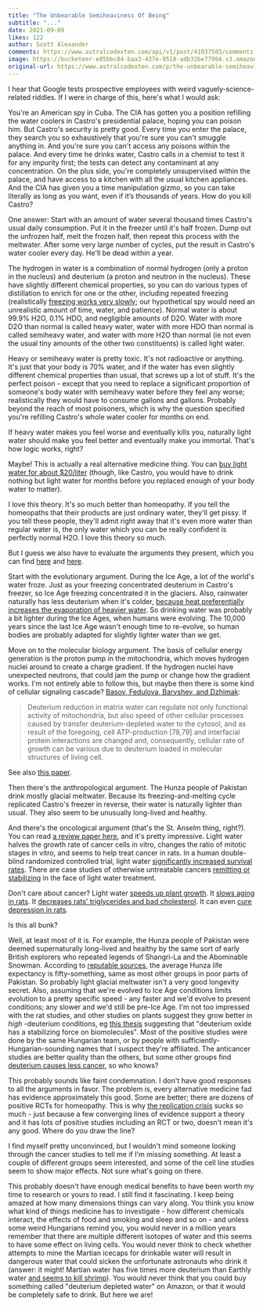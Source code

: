```yaml
---
title: "The Unbearable Semiheaviness Of Being"
subtitle: "..."
date: 2021-09-09
likes: 122
author: Scott Alexander
comments: https://www.astralcodexten.com/api/v1/post/41037583/comments?&all_comments=true
image: https://bucketeer-e05bbc84-baa3-437e-9518-adb32be77984.s3.amazonaws.com/public/images/c7e9b3c6-7c79-4a4d-91ac-6accb8c0616e_720x463.jpeg
original-url: https://www.astralcodexten.com/p/the-unbearable-semiheaviness-of-being
---
```

I hear that Google tests prospective employees with weird vaguely-science-related riddles. If I were in charge of this, here's what I would ask:

You're an American spy in Cuba. The CIA has gotten you a position refilling the water coolers in Castro's presidential palace, hoping you can poison him. But Castro's security is pretty good. Every time you enter the palace, they search you so exhaustively that you're sure you can't smuggle anything in. And you're sure you can't access any poisons within the palace. And every time he drinks water, Castro calls in a chemist to test it for any impurity first; the tests can detect any contaminant at any concentration. On the plus side, you're completely unsupervised within the palace, and have access to a kitchen with all the usual kitchen appliances. And the CIA has given you a time manipulation gizmo, so you can take literally as long as you want, even if it’s thousands of years. How do you kill Castro?

One answer: Start with an amount of water several thousand times Castro's usual daily consumption. Put it in the freezer until it's half frozen. Dump out the unfrozen half, melt the frozen half, then repeat this process with the meltwater. After some very large number of cycles, put the result in Castro's water cooler every day. He'll be dead within a year.

The hydrogen in water is a combination of normal hydrogen (only a proton in the nucleus) and deuterium (a proton and neutron in the nucleus). These have slightly different chemical properties, so you can do various types of distillation to enrich for one or the other, including repeated freezing (realistically [freezing works very slowly](https://dergipark.org.tr/en/download/article-file/610922); our hypothetical spy would need an unrealistic amount of time, water, and patience). Normal water is about 99.9% H2O, 0.1% HDO, and negligible amounts of D2O. Water with more D2O than normal is called heavy water, water with more HDO than normal is called semiheavy water, and water with more H2O than normal (ie not even the usual tiny amounts of the other two constituents) is called light water. 

Heavy or semiheavy water is pretty toxic. It's not radioactive or anything. It's just that your body is 70% water, and if the water has even slightly different chemical properties than usual, that screws up a lot of stuff. It's the perfect poison - except that you need to replace a significant proportion of someone's body water with semiheavy water before they feel any worse; realistically they would have to consume gallons and gallons. Probably beyond the reach of most poisoners, which is why the question specified you're refilling Castro's whole water cooler for months on end.

If heavy water makes you feel worse and eventually kills you, naturally light water should make you feel better and eventually make you immortal. That's how logic works, right?

Maybe! This is actually a real alternative medicine thing. You can [buy light water for about $20/liter](https://preventa.org/products/preventa-products-3/preventa-25-6) (though, like Castro, you would have to drink nothing but light water for months before you replaced enough of your body water to matter). 

I love this theory. It's so much better than homeopathy. If you tell the homeopaths that their products are just ordinary water, they'll get pissy. If you tell these people, they'll admit right away that it's even more water than regular water is, the only water which you can be really confident is perfectly normal H2O. I love this theory so much.

But I guess we also have to evaluate the arguments they present, which you can find [here](https://www.nourishmeorganics.com.au/blogs/the-ultimate-guides/the-ultimate-guide-to-deuterium-depletion) and [here](https://www.h2-4you.com/the-science-behind-deuterium-depleted-water/).

Start with the evolutionary argument. During the Ice Age, a lot of the world's water froze. Just as your freezing concentrated deuterium in Castro's freezer, so Ice Age freezing concentrated it in the glaciers. Also, rainwater naturally has less deuterium when it's colder, [because heat preferentially increases the evaporation of heavier water](https://www.scientificamerican.com/article/how-are-past-temperatures/). So drinking water was probably a bit lighter during the Ice Ages, when humans were evolving. The 10,000 years since the last Ice Age wasn't enough time to re-evolve, so human bodies are probably adapted for slightly lighter water than we get. 

Move on to the molecular biology argument. The basis of cellular energy generation is the proton pump in the mitochondria, which moves hydrogen nuclei around to create a charge gradient. If the hydrogen nuclei have unexpected neutrons, that could jam the pump or change how the gradient works. I'm not entirely able to follow this, but maybe then there is some kind of cellular signaling cascade? [Basov, Fedulova, Baryshev, and Dzhimak](https://www.ncbi.nlm.nih.gov/pmc/articles/PMC6723318/):

> Deuterium reduction in matrix water can regulate not only functional activity of mitochondria, but also speed of other cellular processes caused by transfer deuterium-depleted water to the cytosol, and as result of the foregoing, cell ATP-production [78,79] and interfacial protein interactions are changed and, consequently, cellular rate of growth can be various due to deuterium loaded in molecular structures of living cell.

See also [this paper](https://www.mcponline.org/article/S1535-9476\(20\)31643-1/fulltext).

Then there's the anthropological argument. The Hunza people of Pakistan drink mostly glacial meltwater. Because its freezing-and-melting cycle replicated Castro's freezer in reverse, their water is naturally lighter than usual. They also seem to be unusually long-lived and healthy. 

And there's the oncological argument (that's the St. Anselm thing, right?). You can read [a review paper here](https://www.sysrevpharm.org/fulltext/196-1568985381.pdf), and it's pretty impressive. Light water halves the growth rate of cancer cells in vitro, changes the ratio of mitotic stages in vitro, and seems to help treat cancer in rats. In a human double-blind randomized controlled trial, light water [significantly increased survival rates](https://www.researchgate.net/publication/235330235_Deuterium_Depletion_May_Delay_the_Progression_of_Prostate_Cancer). There are case studies of otherwise untreatable cancers [remitting or stabilizing](https://pubmed.ncbi.nlm.nih.gov/18815148/) in the face of light water treatment.

Don't care about cancer? Light water [speeds up plant growth](https://inis.iaea.org/search/search.aspx?orig_q=RN:34021795). It [slows aging in rats](https://sites.kowsarpub.com/jjnpp/articles/83494.html). It [decreases rats' triglycerides and bad cholesterol](https://www.biomed.cas.cz/physiolres/pdf/65%20Suppl%203/65_S401.pdf). It can even [cure depression in rats](https://www.sciencedirect.com/science/article/pii/S0166432814004884).

Is this all bunk? 

Well, at least most of it is. For example, the Hunza people of Pakistan were deemed supernaturally long-lived and healthy by the same sort of early British explorers who repeated legends of Shangri-La and the Abominable Snowman. According to [reputable sources](https://en.wikipedia.org/wiki/Burusho_people#Hunza), the average Hunza life expectancy is fifty-something, same as most other groups in poor parts of Pakistan. So probably light glacial meltwater isn't a very good longevity secret. Also, assuming that we're evolved to Ice Age conditions limits evolution to a pretty specific speed - any faster and we'd evolve to present conditions; any slower and we'd still be pre-Ice Age. I'm not too impressed with the rat studies, and other studies on plants suggest they grow better in _high_ -deuterium conditions, eg [this thesis](https://digitalrepository.unm.edu/phyc_etds/5/) suggesting that "deuterium oxide has a stabilizing force on biomolecules". Most of the positive studies were done by the same Hungarian team, or by people with sufficiently-Hungarian-sounding names that I suspect they're affiliated. The anticancer studies are better quality than the others, but some other groups find [deuterium causes less cancer](https://www.dovepress.com/heavy-water-affects-vital-parameters-of-human-melanoma-cells-in-vitro-peer-reviewed-fulltext-article-CMAR), so who knows?

This probably sounds like faint condemnation. I don't have good responses to all the arguments in favor. The problem is, every alternative medicine fad has evidence approximately this good. Some are better; there are dozens of positive RCTs for homeopathy. This is why [the replication crisis](https://slatestarcodex.com/2014/04/28/the-control-group-is-out-of-control/) sucks so much - just because a few converging lines of evidence support a theory and it has lots of positive studies including an RCT or two, doesn't mean it's any good. Where do you draw the line?

I find myself pretty unconvinced, but I wouldn't mind someone looking through the cancer studies to tell me if I'm missing something. At least a couple of different groups seem interested, and some of the cell line studies seem to show major effects. Not sure what's going on there.

This probably doesn't have enough medical benefits to have been worth my time to research or yours to read. I still find it fascinating. I keep being amazed at how many dimensions things can vary along. You think you know what kind of things medicine has to investigate - how different chemicals interact, the effects of food and smoking and sleep and so on - and unless some weird Hungarians remind you, you would never in a million years remember that there are multiple different isotopes of water and this seems to have some effect on living cells. You would never think to check whether attempts to mine the Martian icecaps for drinkable water will result in dangerous water that could sicken the unfortunate astronauts who drink it (answer: it might! Martian water has five times more deuterium than Earthly water [and seems to kill shrimp](https://journals.plos.org/plosone/article?id=10.1371/journal.pone.0169296)). You would never think that you could buy something called "deuterium depleted water" on Amazon, or that it would be completely safe to drink. But here we are!
